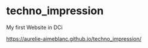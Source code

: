# techno_impression
My first Website in DCi

https://aurelie-aimeblanc.github.io/techno_impression/
